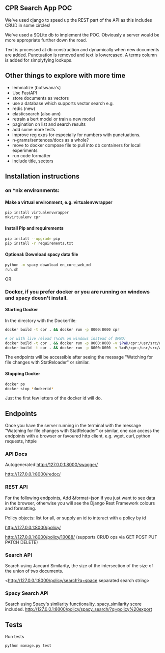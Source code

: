 ## CPR Search App POC

We've used django to speed up the REST part of the API as this includes CRUD in some circles!

We've used a SQLite db to implement the POC. Obviously a server would be more appropriate further down the road.

Text is processed at db construction and dynamically when new documents are added. Punctuation is removed and text is lowercased. A terms column is added for simplyfying lookups.


## Other things to explore with more time
- lemmatize (botswana's)
- Use FastAPI
- store documents as vectors
- use a database which supports vector search e.g.
- redis (new)
- elasticsearch (also ann)
- retrain a bert model or train a new model
- pagination on list and search results
- add some more tests
- improve reg exps for especially for numbers with punctuations.
- n-grams/sentences/docs as a whole?
- move to docker compose file to pull into db containers for local experiments
- run code formatter
- include title, sectors


## Installation instructions

### on *nix environments: 

#### Make a virtual environment, e.g. virtualenvwrapper
```sh
pip install virtualenvwrapper
mkvirtualenv cpr
```

#### Install Pip and requirements
```sh
pip install --upgrade pip
pip install -r requirements.txt
```


#### Optional: Download spacy data file
```sh
python -m spacy download en_core_web_md
run.sh
```

OR

### Docker, if you prefer docker or you are running on windows and spacy doesn't install.

#### Starting Docker
In the directory with the Dockerfile:
```sh
docker build -t cpr . && docker run -p 8000:8000 cpr

# or with live reload (%cd% on windows instead of $PWD)
docker build -t cpr . && docker run -p 8000:8000 -v $PWD/cpr:/usr/src/app cpr
docker build -t cpr . && docker run -p 8000:8000 -v %cd%/cpr:/usr/src/app cpr
```
The endpoints will be accessible after seeing the message "Watching for file changes with StatReloader" or similar.

#### Stopping Docker
```sh
docker ps
docker stop *dockerid*
```
Just the first few letters of the docker id will do.


## Endpoints

Once you have the server running in the terminal with the message "Watching for file changes with StatReloader" or similar, one can access the endpoints with a browser or favoured http client, e.g. wget, curl, python requests, httpie

### API Docs
Autogenerated
<http://127.0.0.1:8000/swagger/>

<http://127.0.0.1:8000/redoc/>

### REST API
For the following endpoints,
Add &format=json if you just want to see data in the browser, otherwise you will see the Django Rest Framework colours and formatting.

Policy objects: list for all, or supply an id to interact with a policy by id

<http://127.0.0.1:8000/policy/>

<http://127.0.0.1:8000/policy/10088/>
(supports CRUD ops via GET POST PUT PATCH DELETE)

### Search API

Search using Jaccard Similarity, the size of the intersection of the size of the union of two documents.

<http://127.0.0.1:8000/policy/search?q=space separated search string>


### Spacy Search API
Search using Spacy's simliarity functionality, spacy_similarity score included.
<http://127.0.0.1:8000/policy/spacy_search/?q=policy%20export>




## Tests
Run tests
```sh
python manage.py test
```
